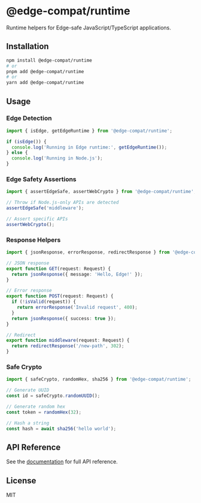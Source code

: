 # @edge-compat/runtime

Runtime helpers for Edge-safe JavaScript/TypeScript applications.

## Installation

```bash
npm install @edge-compat/runtime
# or
pnpm add @edge-compat/runtime
# or
yarn add @edge-compat/runtime
```

## Usage

### Edge Detection

```typescript
import { isEdge, getEdgeRuntime } from '@edge-compat/runtime';

if (isEdge()) {
  console.log('Running in Edge runtime:', getEdgeRuntime());
} else {
  console.log('Running in Node.js');
}
```

### Edge Safety Assertions

```typescript
import { assertEdgeSafe, assertWebCrypto } from '@edge-compat/runtime';

// Throw if Node.js-only APIs are detected
assertEdgeSafe('middleware');

// Assert specific APIs
assertWebCrypto();
```

### Response Helpers

```typescript
import { jsonResponse, errorResponse, redirectResponse } from '@edge-compat/runtime';

// JSON response
export function GET(request: Request) {
  return jsonResponse({ message: 'Hello, Edge!' });
}

// Error response
export function POST(request: Request) {
  if (!isValid(request)) {
    return errorResponse('Invalid request', 400);
  }
  return jsonResponse({ success: true });
}

// Redirect
export function middleware(request: Request) {
  return redirectResponse('/new-path', 302);
}
```

### Safe Crypto

```typescript
import { safeCrypto, randomHex, sha256 } from '@edge-compat/runtime';

// Generate UUID
const id = safeCrypto.randomUUID();

// Generate random hex
const token = randomHex(32);

// Hash a string
const hash = await sha256('hello world');
```

## API Reference

See the [documentation](https://github.com/jacwalste/edge-compat) for full API reference.

## License

MIT

